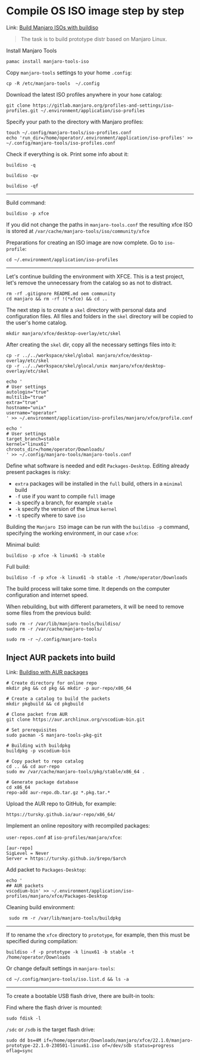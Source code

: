 # Compile OS ISO image step by step

Link: [Build Manjaro ISOs with buildiso](https://wiki.manjaro.org/index.php/Build_Manjaro_ISOs_with_buildiso#Adding_AUR_packages)

> The task is to build prototype distr based on Manjaro Linux.

Install Manjaro Tools

```
pamac install manjaro-tools-iso
```

Copy `manjaro-tools` settings to your home `.config`:

```
cp -R /etc/manjaro-tools  ~/.config
```

Download the latest ISO profiles anywhere in your `home` catalog:

```
git clone https://gitlab.manjaro.org/profiles-and-settings/iso-profiles.git ~/.environment/application/iso-profiles
```

Specify your path to the directory with Manjaro profiles:

```
touch ~/.config/manjaro-tools/iso-profiles.conf
echo 'run_dir=/home/operator/.environment/application/iso-profiles' >> ~/.config/manjaro-tools/iso-profiles.conf
```

Check if everything is ok. Print some info about it:

```
buildiso -q
```

```
buildiso -qv
```

```
buildiso -qf
```

---

Build command:

```
buildiso -p xfce
```

If you did not change the paths in `manjaro-tools.conf` the resulting xfce ISO is stored at `/var/cache/manjaro-tools/iso/community/xfce`

Preparations for creating an ISO image are now complete. Go to `iso-profile`:

```
cd ~/.environment/application/iso-profiles
```

---

Let's continue building the environment with XFCE. This is a test project, let's remove the unnecessary from the catalog so as not to distract.

```
rm -rf .gitignore README.md oem community
cd manjaro && rm -rf !(*xfce) && cd ..
```

The next step is to create a `skel` directory with personal data and configuration files. All files and folders in the `skel` directory will be copied to the user's home catalog.

```
mkdir manjaro/xfce/desktop-overlay/etc/skel
```

After creating the `skel` dir, copy all the necessary settings files into it:

```
cp -r ../../workspace/skel/global manjaro/xfce/desktop-overlay/etc/skel
cp -r ../../workspace/skel/glocal/unix manjaro/xfce/desktop-overlay/etc/skel
```

```
echo '
# User settings
autologin="true"
multilib="true"
extra="true"
hostname="unix"
username="operator"
' >> ~/.environment/application/iso-profiles/manjaro/xfce/profile.conf
```

```
echo '
# User settings
target_branch=stable
kernel="linux61"
chroots_dir=/home/operator/Downloads/
' >> ~/.config/manjaro-tools/manjaro-tools.conf
```

Define what software is needed and edit `Packages-Desktop`. Editing already present packages is risky:

- `extra` packages will be installed in the `full` build, others in a `minimal` build
- `-f` use if you want to compile `full` image
- `-b` specify a branch, for example `stable`
- `-k` specify the version of the Linux `kernel`
- `-t` specify where to save `iso`

Building the `Manjaro ISO` image can be run with the `buildiso -p` command, specifying the working environment, in our case `xfce`:

Minimal build:

```
buildiso -p xfce -k linux61 -b stable
```

Full build:

```
buildiso -f -p xfce -k linux61 -b stable -t /home/operator/Downloads
```

The build process will take some time. It depends on the computer configuration and internet speed.

When rebuilding, but with different parameters, it will be need to remove some files from the previous build:

```
sudo rm -r /var/lib/manjaro-tools/buildiso/
sudo rm -r /var/cache/manjaro-tools/
```

```
sudo rm -r ~/.config/manjaro-tools
```

## Inject AUR packets into build

Link: [Buildiso with AUR packages](https://wiki.manjaro.org/index.php/Buildiso_with_AUR_packages:_Using_buildpkg)

```
# Create directory for online repo
mkdir pkg && cd pkg && mkdir -p aur-repo/x86_64

# Create a catalog to build the packets 
mkdir pkgbuild && cd pkgbuild

# Clone packet from AUR 
git clone https://aur.archlinux.org/vscodium-bin.git

# Set prerequisites
sudo pacman -S manjaro-tools-pkg-git

# Building with buildpkg
buildpkg -p vscodium-bin

# Copy packet to repo catalog
cd .. && cd aur-repo
sudo mv /var/cache/manjaro-tools/pkg/stable/x86_64 .

# Generate package database
cd x86_64
repo-add aur-repo.db.tar.gz *.pkg.tar.* 
```

Upload the AUR repo to GitHub, for example:

```
https://tursky.github.io/aur-repo/x86_64/
```

Implement an online repository with recompiled packages:

`user-repos.conf` at `iso-profiles/manjaro/xfce`:

```
[aur-repo]
SigLevel = Never
Server = https://tursky.github.io/$repo/$arch
```

Add packet to `Packages-Desktop`:

```
echo '
## AUR packets
vscodium-bin' >> ~/.environment/application/iso-profiles/manjaro/xfce/Packages-Desktop
```

Cleaning build environment:

```
 sudo rm -r /var/lib/manjaro-tools/buildpkg 
```

---

If to rename the `xfce` directory to `prototype`, for example, then this must be specified during compilation:

```
buildiso -f -p prototype -k linux61 -b stable -t /home/operator/Downloads
```

Or change default settings in `manjaro-tools`:

```
cd ~/.config/manjaro-tools/iso.list.d && ls -a
```

---

To create a bootable USB flash drive, there are built-in tools:


Find where the flash driver is mounted:
```
sudo fdisk -l
```

`/sdc` or `/sdb` is the target flash drive:

```
sudo dd bs=4M if=/home/operator/Downloads/manjaro/xfce/22.1.0/manjaro-prototype-22.1.0-230501-linux61.iso of=/dev/sdb status=progress oflag=sync
```